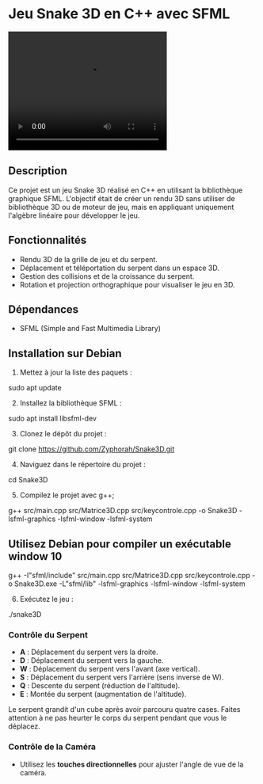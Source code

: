 # Jeu Snake 3D en C++ avec SFML
<video width="320" height="240" controls>
  <source src="Vidéo.mp4" type="video/mp4">
  Votre navigateur ne supporte pas la balise vidéo.
</video>

## Description
Ce projet est un jeu Snake 3D réalisé en C++ en utilisant la bibliothèque graphique SFML. L'objectif était de créer un rendu 3D sans utiliser de bibliothèque 3D ou de moteur de jeu, mais en appliquant uniquement l'algèbre linéaire pour développer le jeu.

## Fonctionnalités
- Rendu 3D de la grille de jeu et du serpent.
- Déplacement et téléportation du serpent dans un espace 3D.
- Gestion des collisions et de la croissance du serpent.
- Rotation et projection orthographique pour visualiser le jeu en 3D.

## Dépendances
- SFML (Simple and Fast Multimedia Library)

## Installation sur Debian

1. Mettez à jour la liste des paquets :

sudo apt update

2. Installez la bibliothèque SFML :

sudo apt install libsfml-dev

3. Clonez le dépôt du projet :

git clone https://github.com/Zyphorah/Snake3D.git

4. Naviguez dans le répertoire du projet :

cd Snake3D

5. Compilez le projet avec g++;

 g++ src/main.cpp src/Matrice3D.cpp src/keycontrole.cpp -o Snake3D -lsfml-graphics -lsfml-window -lsfml-system

 ## Utilisez Debian pour compiler un exécutable window 10 

 g++ -I"sfml/include" src/main.cpp src/Matrice3D.cpp src/keycontrole.cpp -o Snake3D.exe -L"sfml/lib" -lsfml-graphics -lsfml-window -lsfml-system

6. Exécutez le jeu :

./snake3D

### Contrôle du Serpent
- **A** : Déplacement du serpent vers la droite.
- **D** : Déplacement du serpent vers la gauche.
- **W** : Déplacement du serpent vers l'avant (axe vertical).
- **S** : Déplacement du serpent vers l'arrière (sens inverse de W).
- **Q** : Descente du serpent (réduction de l'altitude).
- **E** : Montée du serpent (augmentation de l'altitude).

Le serpent grandit d'un cube après avoir parcouru quatre cases. Faites attention à ne pas heurter le corps du serpent pendant que vous le déplacez.

### Contrôle de la Caméra
- Utilisez les **touches directionnelles** pour ajuster l'angle de vue de la caméra.